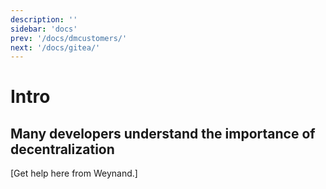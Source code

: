 ```yaml
---
description: ''
sidebar: 'docs'
prev: '/docs/dmcustomers/'
next: '/docs/gitea/'
---
```


# Intro

## Many developers understand the importance of decentralization

[Get help here from Weynand.]
